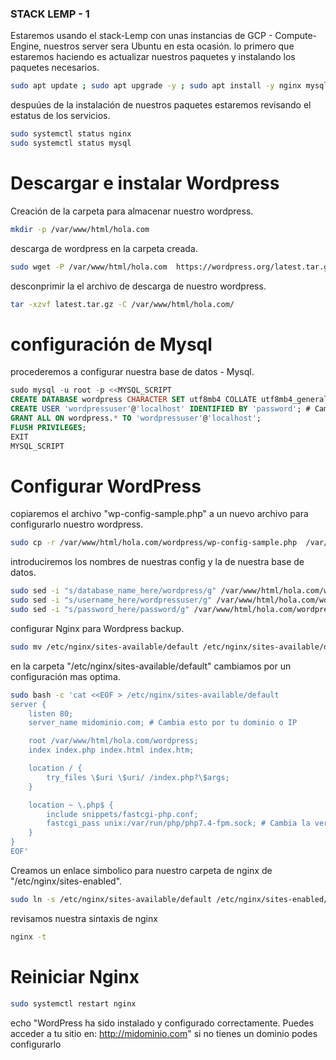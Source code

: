### STACK LEMP  - 1

Estaremos usando el stack-Lemp con unas instancias de GCP - Compute-Engine, nuestros server sera Ubuntu en esta ocasión.
lo primero que estaremos haciendo es actualizar nuestros paquetes y instalando los paquetes necesarios.
```Bash
sudo apt update ; sudo apt upgrade -y ; sudo apt install -y nginx mysql-server php-fpm php-mysql
```
despuúes de la instalación de nuestros paquetes estaremos revisando el estatus de los servicios.
```Bash
sudo systemctl status nginx 
sudo systemctl status mysql
```
# Descargar e instalar Wordpress
Creación de la carpeta para almacenar nuestro wordpress.
```Bash
mkdir -p /var/www/html/hola.com 
```
descarga de wordpress en la carpeta creada.
```Bash
sudo wget -P /var/www/html/hola.com  https://wordpress.org/latest.tar.gz 
```
desconprimir la el archivo de descarga de nuestro wordpress.
```Bash
tar -xzvf latest.tar.gz -C /var/www/html/hola.com/
```
# configuración de Mysql
procederemos a configurar nuestra base de datos - Mysql.
```Sql
sudo mysql -u root -p <<MYSQL_SCRIPT
CREATE DATABASE wordpress CHARACTER SET utf8mb4 COLLATE utf8mb4_general_ci;
CREATE USER 'wordpressuser'@'localhost' IDENTIFIED BY 'password'; # Cambia 'password' por una contraseña fuerte
GRANT ALL ON wordpress.* TO 'wordpressuser'@'localhost';
FLUSH PRIVILEGES;
EXIT
MYSQL_SCRIPT
```
# Configurar WordPress
copiaremos el archivo "wp-config-sample.php" a un nuevo archivo para configurarlo nuestro wordpress.
```Bash
sudo cp -r /var/www/html/hola.com/wordpress/wp-config-sample.php  /var/www/html/hola.com/wordpress/wp-config.php
```
introduciremos los nombres de nuestras config y la de nuestra base de datos.
```Bash
sudo sed -i "s/database_name_here/wordpress/g" /var/www/html/hola.com/wordpress/wp-config.php
sudo sed -i "s/username_here/wordpressuser/g" /var/www/html/hola.com/wordpress/wp-config.php
sudo sed -i "s/password_here/password/g" /var/www/html/hola.com/wordpress/wp-config.php
```
configurar Nginx para Wordpress backup.
```Bash
sudo mv /etc/nginx/sites-available/default /etc/nginx/sites-available/default.backup
```
en la carpeta "/etc/nginx/sites-available/default" cambiamos por un configuración mas optima.
```Bash
sudo bash -c 'cat <<EOF > /etc/nginx/sites-available/default
server {
    listen 80;
    server_name midominio.com; # Cambia esto por tu dominio o IP

    root /var/www/html/hola.com/wordpress;
    index index.php index.html index.htm;

    location / {
        try_files \$uri \$uri/ /index.php?\$args;
    }

    location ~ \.php$ {
        include snippets/fastcgi-php.conf;
        fastcgi_pass unix:/var/run/php/php7.4-fpm.sock; # Cambia la versión de PHP si es necesario
    }
}
EOF'
```
Creamos un enlace simbolico para nuestro carpeta de nginx de "/etc/nginx/sites-enabled".
```Bash
sudo ln -s /etc/nginx/sites-available/default /etc/nginx/sites-enabled/
```
revisamos nuestra sintaxis de nginx 
```Bash
nginx -t 
```
# Reiniciar Nginx
```Bash
sudo systemctl restart nginx 
```
echo "WordPress ha sido instalado y configurado correctamente. Puedes acceder a tu sitio en: http://midominio.com"
si no tienes un dominio podes configurarlo 

